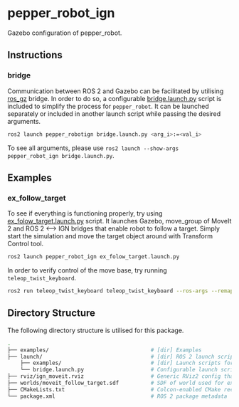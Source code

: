 # pepper_robot_ign

Gazebo configuration of pepper_robot.

## Instructions

### bridge

Communication between ROS 2 and Gazebo can be facilitated by utilising [ros_gz](https://github.com/gazebosim/ros_gz/tree/ros2) bridge. In order to do so, a configurable [bridge.launch.py](./launch/bridge.launch.py) script is included to simplify the process for `pepper_robot`. It can be launched separately or included in another launch script while passing the desired arguments.

```bash
ros2 launch pepper_robotign bridge.launch.py <arg_i>:=<val_i>
```

To see all arguments, please use `ros2 launch --show-args pepper_robot_ign bridge.launch.py`.

## Examples

### ex_follow_target

To see if everything is functioning properly, try using [ex_folow_target.launch.py](./launch/ex_folow_target.launch.py) script. It launches Gazebo, move_group of MoveIt 2 and ROS 2 \<–> IGN bridges that enable robot to follow a target. Simply start the simulation and move the target object around with Transform Control tool.

```bash
ros2 launch pepper_robot_ign ex_folow_target.launch.py
```

In order to verify control of the move base, try running `teleop_twist_keyboard`.

```bash
ros2 run teleop_twist_keyboard teleop_twist_keyboard --ros-args --remap /cmd_vel:=/pepper_robot/cmd_vel
```

## Directory Structure

The following directory structure is utilised for this package.

```bash
.
├── examples/                                # [dir] Examples
├── launch/                                  # [dir] ROS 2 launch scripts
    ├── examples/                            # [dir] Launch scripts for examples
    └── bridge.launch.py                     # Configurable launch script for bridging communication between ROS 2 and
├── rviz/ign_moveit.rviz                     # Generic RViz2 config that includes tf2 visualisation and MoveIt 2 planning
├── worlds/moveit_follow_target.sdf          # SDF of world used for ex_follow_target example
├── CMakeLists.txt                           # Colcon-enabled CMake recipe
└── package.xml                              # ROS 2 package metadata
```
